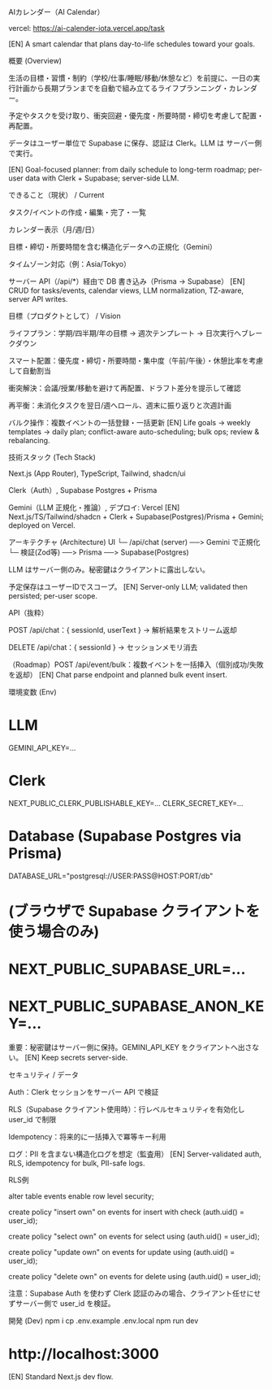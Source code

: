 AIカレンダー（AI Calendar）

vercel: https://ai-calender-iota.vercel.app/task

[EN] A smart calendar that plans day-to-life schedules toward your goals.

概要 (Overview)

生活の目標・習慣・制約（学校/仕事/睡眠/移動/休憩など）を前提に、一日の実行計画から長期プランまでを自動で組み立てるライフプランニング・カレンダー。

予定やタスクを受け取り、衝突回避・優先度・所要時間・締切を考慮して配置・再配置。

データはユーザー単位で Supabase に保存、認証は Clerk。LLM は サーバー側で実行。

[EN] Goal-focused planner: from daily schedule to long-term roadmap; per-user data with Clerk + Supabase; server-side LLM.

できること（現状） / Current

タスク/イベントの作成・編集・完了・一覧

カレンダー表示（月/週/日）

目標・締切・所要時間を含む構造化データへの正規化（Gemini）

タイムゾーン対応（例：Asia/Tokyo）

サーバー API（/api/*）経由で DB 書き込み（Prisma → Supabase）
[EN] CRUD for tasks/events, calendar views, LLM normalization, TZ-aware, server API writes.

目標（プロダクトとして） / Vision

ライフプラン：学期/四半期/年の目標 → 週次テンプレート → 日次実行へブレークダウン

スマート配置：優先度・締切・所要時間・集中度（午前/午後）・休憩比率を考慮して自動割当

衝突解決：会議/授業/移動を避けて再配置、ドラフト差分を提示して確認

再平衡：未消化タスクを翌日/週へロール、週末に振り返りと次週計画

バルク操作：複数イベントの一括登録・一括更新
[EN] Life goals → weekly templates → daily plan; conflict-aware auto-scheduling; bulk ops; review & rebalancing.

技術スタック (Tech Stack)

Next.js (App Router), TypeScript, Tailwind, shadcn/ui

Clerk（Auth）, Supabase Postgres + Prisma

Gemini（LLM 正規化・推論）, デプロイ: Vercel
[EN] Next.js/TS/Tailwind/shadcn + Clerk + Supabase(Postgres)/Prisma + Gemini; deployed on Vercel.

アーキテクチャ (Architecture)
UI
  └─ /api/chat (server) ──> Gemini で正規化
          └─ 検証(Zod等) ──> Prisma ──> Supabase(Postgres)


LLM はサーバー側のみ。秘密鍵はクライアントに露出しない。

予定保存はユーザーIDでスコープ。
[EN] Server-only LLM; validated then persisted; per-user scope.

API（抜粋）

POST /api/chat：{ sessionId, userText } → 解析結果をストリーム返却

DELETE /api/chat：{ sessionId } → セッションメモリ消去

（Roadmap）POST /api/event/bulk：複数イベントを一括挿入（個別成功/失敗を返却）
[EN] Chat parse endpoint and planned bulk event insert.

環境変数 (Env)
# LLM
GEMINI_API_KEY=...

# Clerk
NEXT_PUBLIC_CLERK_PUBLISHABLE_KEY=...
CLERK_SECRET_KEY=...

# Database (Supabase Postgres via Prisma)
DATABASE_URL="postgresql://USER:PASS@HOST:PORT/db"

# (ブラウザで Supabase クライアントを使う場合のみ)
# NEXT_PUBLIC_SUPABASE_URL=...
# NEXT_PUBLIC_SUPABASE_ANON_KEY=...


重要：秘密鍵はサーバー側に保持。GEMINI_API_KEY をクライアントへ出さない。
[EN] Keep secrets server-side.

セキュリティ / データ

Auth：Clerk セッションをサーバー API で検証

RLS（Supabase クライアント使用時）：行レベルセキュリティを有効化し user_id で制限

Idempotency：将来的に一括挿入で冪等キー利用

ログ：PII を含まない構造化ログを想定（監査用）
[EN] Server-validated auth, RLS, idempotency for bulk, PII-safe logs.

RLS例

alter table events enable row level security;

create policy "insert own" on events
for insert with check (auth.uid() = user_id);

create policy "select own" on events
for select using (auth.uid() = user_id);

create policy "update own" on events
for update using (auth.uid() = user_id);

create policy "delete own" on events
for delete using (auth.uid() = user_id);


注意：Supabase Auth を使わず Clerk 認証のみの場合、クライアント任せにせずサーバー側で user_id を検証。

開発 (Dev)
npm i
cp .env.example .env.local
npm run dev
# http://localhost:3000


[EN] Standard Next.js dev flow.
